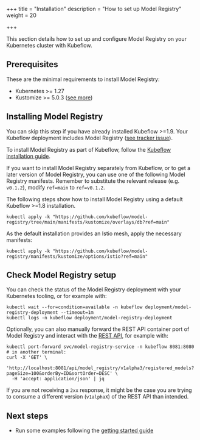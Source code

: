 +++
title = "Installation"
description = "How to set up Model Registry"
weight = 20

+++

This section details how to set up and configure Model Registry on your Kubernetes cluster with Kubeflow.

## Prerequisites

These are the minimal requirements to install Model Registry:

- Kubernetes >= 1.27
- Kustomize >= 5.0.3 ([see more](https://github.com/kubeflow/manifests/issues/2388))

<a id="model-registry-install"></a>

## Installing Model Registry

You can skip this step if you have already installed Kubeflow >=1.9. Your Kubeflow
deployment includes Model Registry ([see tracker issue](https://github.com/kubeflow/manifests/issues/2631)).

To install Model Registry as part of Kubeflow, follow the
[Kubeflow installation guide](/docs/started/installing-kubeflow/).

If you want to install Model Registry separately from Kubeflow, or to get a later version
of Model Registry, you can use one of the following Model Registry manifests.
Remember to substitute the relevant release (e.g. `v0.1.2`), modify `ref=main` to `ref=v0.1.2`.

The following steps show how to install Model Registry using a default Kubeflow >=1.8 installation.

```shell
kubectl apply -k "https://github.com/kubeflow/model-registry/tree/main/manifests/kustomize/overlays/db?ref=main"
```

As the default installation provides an Istio mesh, apply the necessary manifests:

```shell
kubectl apply -k "https://github.com/kubeflow/model-registry/manifests/kustomize/options/istio?ref=main"
```

## Check Model Registry setup

You can check the status of the Model Registry deployment with your Kubernetes tooling, or for example with:

```shell
kubectl wait --for=condition=available -n kubeflow deployment/model-registry-deployment --timeout=1m
kubectl logs -n kubeflow deployment/model-registry-deployment
```

Optionally, you can also manually forward the REST API container port of Model Registry and interact with the [REST API](https://editor.swagger.io/?url=https://raw.githubusercontent.com/kubeflow/model-registry/main/api/openapi/model-registry.yaml),
for example with:
```shell
kubectl port-forward svc/model-registry-service -n kubeflow 8081:8080
# in another terminal:
curl -X 'GET' \
  'http://localhost:8081/api/model_registry/v1alpha3/registered_models?pageSize=100&orderBy=ID&sortOrder=DESC' \
  -H 'accept: application/json' | jq
```

If you are not receiving a `2xx` response, it might be the case you are trying to consume a different version (`v1alphaX`) of the REST API than intended.

## Next steps

- Run some examples following the [getting started guide](/docs/components/model-registry/getting-started/)
